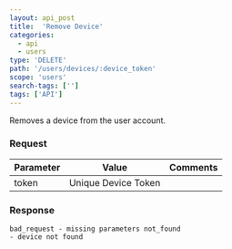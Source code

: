 ```yaml
---
layout: api_post
title:  'Remove Device'
categories:
  - api
  - users
type: 'DELETE'
path: '/users/devices/:device_token'
scope: 'users'
search-tags: ['']
tags: ['API']
---
```


Removes a device from the user account.

### Request


<table class="table table-bordered table-striped">
	<thead>
		<tr>
			<th>Parameter</th>
			<th>Value</th>
			<th>Comments</th>
		</tr>
  </thead>
	<tbody>
		<tr><td>token</td><td>Unique Device Token</td><td></td></tr>
	</tbody>
</table>


### Response

<code class="inline-code">bad\_request - missing parameters
not\_found - device not found</code>
